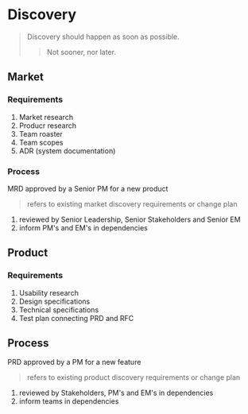 # Discovery
> Discovery should happen as soon as possible.
> >Not sooner, nor later.

## Market 
### Requirements
1. Market research
2. Producr research
3. Team roaster
4. Team scopes
5. ADR (system documentation)

### Process
MRD approved by a Senior PM for a new product
> refers to existing market discovery requirements or change plan
1. reviewed by Senior Leadership, Senior Stakeholders and Senior EM
2. inform PM's and EM's in dependencies


## Product
### Requirements
1. Usability research
2. Design specifications
3. Technical specifications
4. Test plan connecting PRD and RFC

## Process
PRD approved by a PM for a new feature
> refers to existing product discovery requirements or change plan
1. reviewed by Stakeholders, PM's and EM's in dependencies
2. inform teams in dependencies
